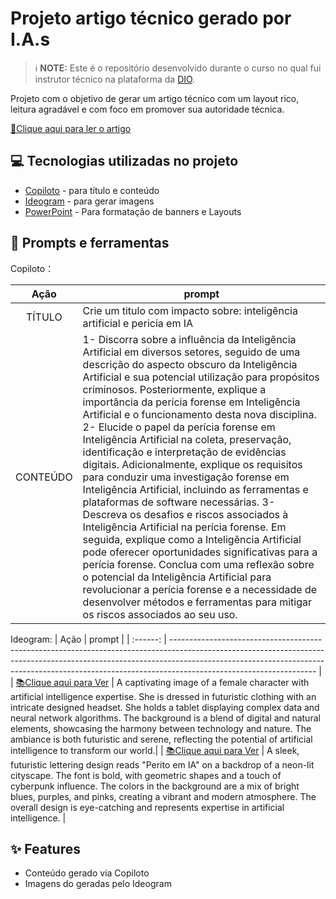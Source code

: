 
# Projeto artigo técnico gerado por I.A.s


 > ℹ️ **NOTE:** Este é o repositório desenvolvido durante o curso no qual fui instrutor técnico na plataforma da [DIO](https://dio.me).

Projeto com o objetivo de gerar um artigo técnico com um layout rico, leitura agradável e com foco em promover sua autoridade técnica.

<a href="https://web.dio.me/articles/diretivas-estruturais-versus-diretivas-de-atributo-qual-usar-no-angular?back=%2Farticles&page=1&order=oldest#state=044ab194-1e3a-4b8e-95fe-c0f6b3b5260e&session_state=efdc9591-d6fe-4d79-ae97-e58af45061da&code=5ac231e4-c722-46c3-bb7f-32ce5363fb78.efdc9591-d6fe-4d79-ae97-e58af45061da.a889d5a2-0d02-46df-83a5-28a1b4ac39ab" title="View PDF now"> 📕Clique aqui para ler o artigo</a>

## 💻 Tecnologias utilizadas no projeto

- [Copiloto](https://copilot.microsoft.com/) - para título e conteúdo
- [Ideogram](https://ideogram.ai/) - para gerar imagens
- [PowerPoint](https://www.microsoft.com/en/microsoft-365/powerpoint) - Para formatação de banners e Layouts

## 📄 Prompts e ferramentas


Copiloto：

|   Ação   | prompt                                                                                                                                                                                                                                                                        |
| :------: | ------------------------------------------------------------------------------------------------------------------------------------------------------------------------------------------------------------------------------------------------------------------------------ |
|  TÍTULO  | Crie um titulo com impacto sobre: inteligência artificial e pericia em IA                                                                                                                                                                                                    |
| CONTEÚDO | 1- Discorra sobre a influência da Inteligência Artificial em diversos setores, seguido de uma descrição do aspecto obscuro da Inteligência Artificial e sua potencial utilização para propósitos criminosos. Posteriormente, explique a importância da perícia forense em Inteligência Artificial e o funcionamento desta nova disciplina. 2- Elucide o papel da perícia forense em Inteligência Artificial na coleta, preservação, identificação e interpretação de evidências digitais. Adicionalmente, explique os requisitos para conduzir uma investigação forense em Inteligência Artificial, incluindo as ferramentas e plataformas de software necessárias. 3- Descreva os desafios e riscos associados à Inteligência Artificial na perícia forense. Em seguida, explique como a Inteligência Artificial pode oferecer oportunidades significativas para a perícia forense. Conclua com uma reflexão sobre o potencial da Inteligência Artificial para revolucionar a perícia forense e a necessidade de desenvolver métodos e ferramentas para mitigar os riscos associados ao seu uso. |


Ideogram:
|   Ação   | prompt                                                                                                                                                                                                                                                                        |
| :------: | ------------------------------------------------------------------------------------------------------------------------------------------------------------------------------------------------------------------------------------------------------------------------------ |
|  <a href="W0EP5-zLQ5isW0VwlemH-A.png" title="View PDF now"> 📚Clique aqui para Ver</a>  | A captivating image of a female character with artificial intelligence expertise. She is dressed in futuristic clothing with an intricate designed headset. She holds a tablet displaying complex data and neural network algorithms. The background is a blend of digital and natural elements, showcasing the harmony between technology and nature. The ambiance is both futuristic and serene, reflecting the potential of artificial intelligence to transform our world.|
|  <a href="zMGb5xOAStGM1zyGwRsesg.png" title="View PDF now"> 📚Clique aqui para Ver</a>  | A sleek, futuristic lettering design reads "Perito em IA" on a backdrop of a neon-lit cityscape. The font is bold, with geometric shapes and a touch of cyberpunk influence. The colors in the background are a mix of bright blues, purples, and pinks, creating a vibrant and modern atmosphere. The overall design is eye-catching and represents expertise in artificial intelligence. |

## ✨ Features

- Conteúdo gerado via Copiloto
- Imagens do geradas pelo Ideogram
